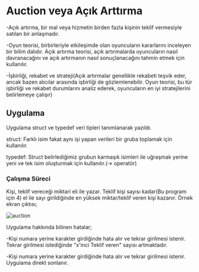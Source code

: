 # Auction veya Açık Arttırma

-Açık artırma, bir mal veya hizmetin birden fazla kişinin teklif vermesiyle satılan bir anlaşmadır.

-Oyun teorisi, birbirleriyle etkileşimde olan oyuncuların kararlarını inceleyen bir bilim dalıdır. Açık artırma teorisi, açık artırmalarda oyuncuların nasıl davranacağını ve açık artırmanın nasıl sonuçlanacağını tahmin etmek için kullanılır.

-İşbirliği, rekabet ve strateji(Açık artırmalar genellikle rekabeti teşvik eder, ancak bazen alıcılar arasında işbirliği de gözlemlenebilir. Oyun teorisi, bu tür işbirliği ve rekabet durumlarını analiz ederek, oyuncuların en iyi stratejilerini belirlemeye çalışır)

## Uygulama

Uygulama struct ve typedef veri tipleri tanımlanarak yazıldı.

struct: Farklı isim fakat aynı işi yapan verileri bir gruba toplamak için kullanılır.

typedef: Struct belirlediğimiz grubun karmaşık isimleri ile uğraşmak yerine yeni ve tek isim oluşturmak için kullanılır.(-> operatör)

### Çalışma Süreci

Kişi, teklif vereceği miktari eli ile yazar. Teklif kişi sayısı kadar(Bu program için 4) el ile sayı girildiğinde en yüksek miktar/teklif veren kişi kazanır. Örnek ekran çıktısı;

![auction](https://github.com/ariandrey/AuctionApp/assets/130122201/8c616070-f494-4f22-a2a1-637908e096ac)

Uygulama hakkında bilinen hatalar; 

-Kişi numara yerine karakter girdiğinde hata alır ve tekrar girilmesi istenir. Tekrar girilmesi istediğinde "x'inci Teklif veren" sayısı artmaktadır.

-Kişi numara yerine karakter girdiğinde hata alır ve tekrar girilmesi istenir. Uygulama direkt sonlanır.
